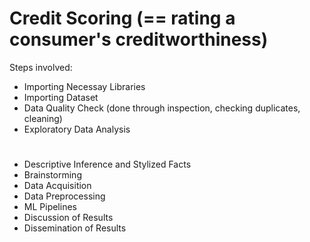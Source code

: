 # Credit Scoring (== rating a consumer's creditworthiness)
Steps involved:
* Importing Necessay Libraries
* Importing Dataset
* Data Quality Check (done through inspection, checking duplicates, cleaning)
* Exploratory Data Analysis

#
- Descriptive Inference and Stylized Facts
- Brainstorming
- Data Acquisition
- Data Preprocessing
- ML Pipelines
- Discussion of Results
- Dissemination of Results



